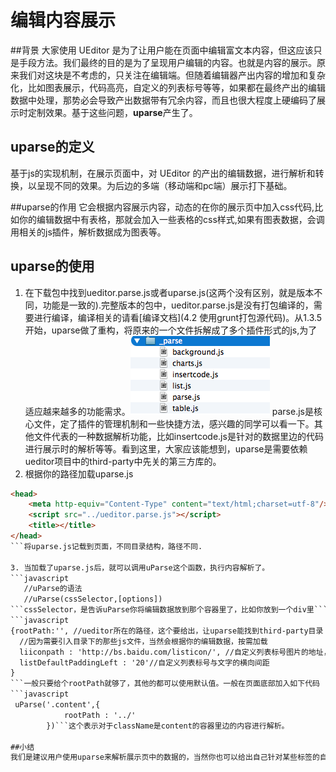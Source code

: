 # 编辑内容展示

##背景
大家使用 UEditor 是为了让用户能在页面中编辑富文本内容，但这应该只是手段方法。我们最终的目的是为了呈现用户编辑的内容。也就是内容的展示。原来我们对这块是不考虑的，只关注在编辑端。但随着编辑器产出内容的增加和复杂化，比如图表展示，代码高亮，自定义的列表标号等等，如果都在最终产出的编辑数据中处理，那势必会导致产出数据带有冗余内容，而且也很大程度上硬编码了展示时定制效果。基于这些问题，**uparse**产生了。

## uparse的定义 
基于js的实现机制，在展示页面中，对 UEditor 的产出的编辑数据，进行解析和转换，以呈现不同的效果。为后边的多端（移动端和pc端）展示打下基础。

##uparse的作用
它会根据内容展示内容，动态的在你的展示页中加入css代码,比如你的编辑数据中有表格，那就会加入一些表格的css样式,如果有图表数据，会调用相关的js插件，解析数据成为图表等。

## uparse的使用

1. 在下载包中找到ueditor.parse.js或者uparse.js(这两个没有区别，就是版本不同，功能是一致的).完整版本的包中，ueditor.parse.js是没有打包编译的，需要进行编译，编译相关的请看[编译文档](4.2 使用grunt打包源代码)。从1.3.5开始，uparse做了重构，将原来的一个文件拆解成了多个插件形式的js,为了适应越来越多的功能需求。![现在的parse目录](images/parse.png) parse.js是核心文件，定了插件的管理机制和一些快捷方法，感兴趣的同学可以看一下。其他文件代表的一种数据解析功能，比如insertcode.js是针对的数据里边的代码进行展示时的解析等等。看到这里，大家应该能想到，uparse是需要依赖ueditor项目中的third-party中先关的第三方库的。
2. 根据你的路径加载uparse.js
```html
<head>
    <meta http-equiv="Content-Type" content="text/html;charset=utf-8"/>
    <script src="../ueditor.parse.js"></script>
    <title></title>
</head>
```将uparse.js记载到页面，不同目录结构，路径不同.

3. 当加载了uparse.js后，就可以调用uParse这个函数，执行内容解析了。
```javascript
   //uParse的语法
   //uParse(cssSelector,[options])
```cssSelector，是告诉uParse你将编辑数据放到那个容器里了，比如你放到一个div里```html <div id="content"><p>dsfsdF</p><p>sdsdf</p></div>```cssSelector就是#content,现在支持3种格式,tag,id,class.也就是你可以渲染页面中多个地方。options是个json对象。基于1.3.5版本，可配置的参数。
```javascript
{rootPath:'', //ueditor所在的路径，这个要给出，让uparse能找到third-party目录
  //因为需要引入目录下的那些js文件，当然会根据你的编辑数据，按需加载
  liiconpath : 'http://bs.baidu.com/listicon/', //自定义列表标号图片的地址，默认是这个地址
  listDefaultPaddingLeft : '20'//自定义列表标号与文字的横向间距
}   
```一般只要给个rootPath就够了，其他的都可以使用默认值。一般在页面底部加入如下代码
```javascript
 uParse('.content',{
            rootPath : '../'
        })```这个表示对于className是content的容器里边的内容进行解析。
        
##小结
我们是建议用户使用uparse来解析展示页中的数据的，当然你也可以给出自己针对某些标签的自定义样式，这个跟uparse是不冲突的.随着可编辑内容的丰富和复杂，展示数据也会变得越来越复杂和难以维护，而且多端展示的需求也越来越强烈。展现数据会变得需要做更多的事情。欢迎大家跟我们进行探讨。
        